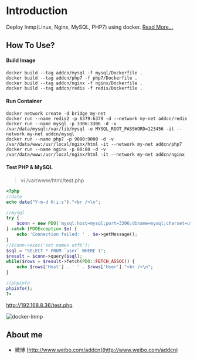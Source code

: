 # Introduction

Deploy lnmp(Linux, Nginx, MySQL, PHP7) using docker. [Read More...](http://www.jianshu.com/p/fcd0e542a6b2)

## How To Use?

#### Build Image

```shell
docker build --tag addcn/mysql -f mysql/Dockerfile .
docker build --tag addcn/php7 -f php7/Dockerfile .
docker build --tag addcn/nginx -f nginx/Dockerfile .
docker build --tag addcn/redis -f redis/Dockerfile .
```

#### Run Container

```shell
docker network create -d bridge my-net
docker run --name redis2 -p 6379:6379 -d --network my-net addcn/redis
docker run --name mysql -p 3306:3306 -d -v /var/data/mysql:/var/lib/mysql -e MYSQL_ROOT_PASSWORD=123456 -it --network my-net addcn/mysql
docker run --name php7 -p 9000:9000 -d -v /var/data/www:/usr/local/nginx/html -it --network my-net addcn/php7
docker run --name nginx -p 80:80 -d -v /var/data/www:/usr/local/nginx/html -it --network my-net addcn/nginx
```

#### Test PHP & MySQL

> vi /var/www/html/test.php

```php
<?php
//date
echo date("Y-m-d H:i:s")."<br />\n";

//mysql
try {
    $conn = new PDO('mysql:host=mysql;port=3306;dbname=mysql;charset=utf8', 'root', '123456');
} catch (PDOException $e) {
    echo 'Connection failed: ' . $e->getMessage();
}
//$conn->exec('set names utf8');
$sql = "SELECT * FROM `user` WHERE 1";
$result = $conn->query($sql);
while($rows = $result->fetch(PDO::FETCH_ASSOC)) {
    echo $rows['Host'] . ' ' . $rows['User']."<br />\n";
}

//phpinfo
phpinfo();
?>
```

http://192.168.8.36/test.php


![docker-lnmp][1]

  [1]: docs/docker-lnmp.png


## About me

- 微博 [http://www.weibo.com/addcn](http://www.weibo.com/addcn)